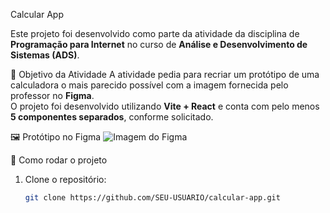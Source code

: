 Calcular App

Este projeto foi desenvolvido como parte da atividade da disciplina de **Programação para Internet** no curso de **Análise e Desenvolvimento de Sistemas (ADS)**.

📌 Objetivo da Atividade
A atividade pedia para recriar um protótipo de uma calculadora o mais parecido possível com a imagem fornecida pelo professor no **Figma**.  
O projeto foi desenvolvido utilizando **Vite + React** e conta com pelo menos **5 componentes separados**, conforme solicitado.

🖼️ Protótipo no Figma
![Imagem do Figma](https://www.figma.com/design/JxR4grt8qslPuWXfRWZKbn/Proejto_Calcular?node-id=402-3&t=Ss9a1V7THgmkPtIu-0)

🚀 Como rodar o projeto
1. Clone o repositório:
   ```bash
   git clone https://github.com/SEU-USUARIO/calcular-app.git
